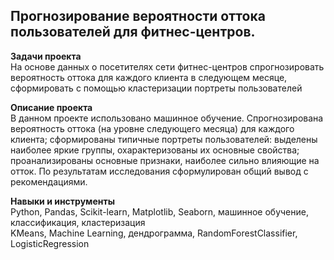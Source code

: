 ## Прогнозирование вероятности оттока пользователей для фитнес-центров.
**Задачи проекта**   
На основе данных о посетителях сети фитнес-центров спрогнозировать вероятность оттока для каждого клиента в следующем месяце, сформировать с помощью кластеризации портреты пользователей  

**Описание проекта**   
В данном проекте использовано машинное обучение. 
Спрогнозирована вероятность оттока (на уровне следующего месяца) для каждого клиента; сформированы типичные портреты пользователей: выделены наиболее яркие группы, охарактеризованы их основные свойства; проанализированы основные признаки, наиболее сильно влияющие на отток. По результатам исследования сформулирован общий вывод с рекомендациями.   

**Навыки и инструменты**    
Python, Pandas, Scikit-learn, Matplotlib, Seaborn, машинное обучение, классификация, кластеризация  
KMeans, Machine Learning, дендрограмма, RandomForestClassifier, LogisticRegression
